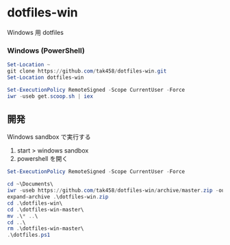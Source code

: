 # dotfiles-win

Windows 用 dotfiles

### Windows (PowerShell)

```powershell
Set-Location ~
git clone https://github.com/tak458/dotfiles-win.git
Set-Location dotfiles-win

Set-ExecutionPolicy RemoteSigned -Scope CurrentUser -Force
iwr -useb get.scoop.sh | iex
```

## 開発

Windows sandbox で実行する

1. start > windows sandbox
2. powershell を開く

```powershell
Set-ExecutionPolicy RemoteSigned -Scope CurrentUser -Force

cd ~\Documents\
iwr -useb https://github.com/tak458/dotfiles-win/archive/master.zip -outfile dotfiles-win.zip
expand-archive .\dotfiles-win.zip
cd .\dotfiles-win\
cd .\dotfiles-win-master\
mv .\* ..\
cd ..\
rm .\dotfiles-win-master\
.\dotfiles.ps1
```
